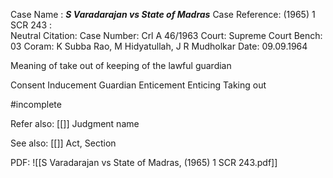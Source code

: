 Case Name : ***S Varadarajan vs State of Madras***
Case Reference: (1965) 1 SCR 243 :  
Neutral Citation:
Case Number: Crl A 46/1963
Court: Supreme Court
Bench: 03
Coram: K Subba Rao, M Hidyatullah, J R Mudholkar
Date: 09.09.1964

Meaning of take out of keeping of the lawful guardian

Consent
Inducement
Guardian 
Enticement
Enticing
Taking out

#incomplete 

Refer also:
[[]]
Judgment name

See also:
[[]] 
Act, Section

PDF:
![[S Varadarajan vs State of Madras, (1965) 1 SCR 243.pdf]]